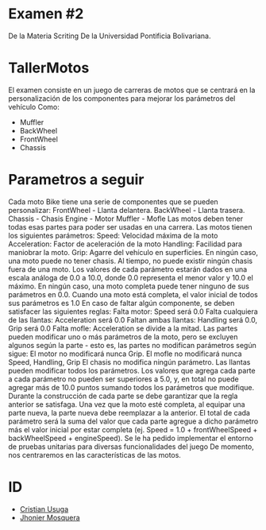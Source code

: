# Examen #2
De la Materia Scriting De la Universidad Pontificia Bolivariana.
# TallerMotos 
El examen consiste en un juego de carreras de motos que se centrará en la personalización de los componentes para mejorar los parámetros del vehículo Como:
- Muffler
- BackWheel
- FrontWheel
- Chassis

# Parametros a seguir
Cada moto Bike tiene una serie de componentes que se pueden personalizar:
FrontWheel - Llanta delantera.
BackWheel - Llanta trasera.
Chassis - Chasis
Engine - Motor
Muffler - Mofle
Las motos deben tener todas esas partes para poder ser usadas en una carrera.
Las motos tienen los siguientes parámetros:
Speed: Velocidad máxima de la moto
Acceleration: Factor de aceleración de la moto
Handling: Facilidad para maniobrar la moto.
Grip: Agarre del vehículo en superficies.
En ningún caso, una moto puede no tener chasis. Al tiempo, no puede existir ningún chasis fuera de una moto.
Los valores de cada parámetro estarán dados en una escala análoga de 0.0 a 10.0, donde 0.0 representa el menor valor y 10.0 el máximo.
En ningún caso, una moto completa puede tener ninguno de sus parámetros en 0.0.
Cuando una moto está completa, el valor inicial de todos sus parámetros es 1.0
En caso de faltar algún componente, se deben satisfacer las siguientes reglas:
Falta motor: Speed será 0.0
Falta cualquiera de las llantas: Acceleration será 0.0
Faltan ambas llantas: Handling será 0.0, Grip será 0.0
Falta mofle: Acceleration se divide a la mitad.
Las partes pueden modificar uno o más parámetros de la moto, pero se excluyen algunos según la parte - esto es, las partes no modifican parámetros según sigue:
El motor no modificará nunca Grip.
El mofle no modificará nunca Speed, Handling, Grip
El chasis no modifica ningún parámetro.
Las llantas pueden modificar todos los parámetros.
Los valores que agrega cada parte a cada parámetro no pueden ser superiores a 5.0, y, en total no puede agregar más de 10.0 puntos sumando todos los parámetros que modifique.
Durante la construcción de cada parte se debe garantizar que la regla anterior se satisfaga.
Una vez que la moto esté completa, al equipar una parte nueva, la parte nueva debe reemplazar a la anterior.
El total de cada parámetro será la suma del valor que cada parte agregue a dicho parámetro más el valor inicial por estar completa (ej. Speed = 1.0 + frontWheelSpeed + backWheelSpeed + engineSpeed).
Se le ha pedido implementar el entorno de pruebas unitarias para diversas funcionalidades del juego De momento, nos centraremos en las características de las motos.


# ID
- [Cristian Usuga](https://github.com/Cristian171)
- [Jhonier Mosquera](https://github.com/quertuy)
 
